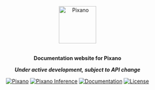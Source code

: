 <div align="center">

<img src="https://raw.githubusercontent.com/pixano/pixano/main/docs/assets/pixano_wide.png" alt="Pixano" height="100"/>

<br/>
<br/>

**Documentation website for Pixano**

**_Under active development, subject to API change_**

[![Pixano](https://img.shields.io/github/v/release/pixano/pixano?label=pixano&logo=github)](https://github.com/pixano/pixano/releases)
[![Pixano Inference](https://img.shields.io/github/v/release/pixano/pixano-inference?label=pixano-inference&logo=github)](https://github.com/pixano/pixano-inference/releases)
[![Documentation](https://img.shields.io/website?url=https%3A%2F%2Fpixano.github.io%2F&up_message=online&down_message=offline&label=docs)](https://pixano.github.io)
[![License](https://img.shields.io/badge/license-CeCILL--C-blue.svg)](LICENSE)

</div>
